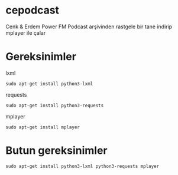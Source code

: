 ﻿# cepodcast
Cenk &amp; Erdem Power FM Podcast arşivinden rastgele bir tane indirip mplayer ile çalar
# Gereksinimler
lxml
```shell
sudo apt-get install python3-lxml
```
requests
```shell
sudo apt-get install python3-requests
```
mplayer

```shell
sudo apt-get install mplayer
```
# Butun gereksinimler
```shell
sudo apt-get install python3-lxml python3-requests mplayer
```

